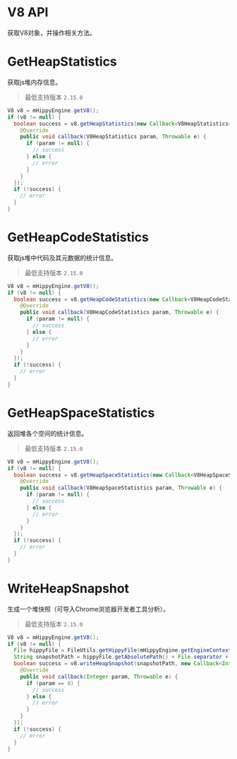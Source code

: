 # V8 API

获取V8对象，并操作相关方法。

# GetHeapStatistics

获取js堆内存信息。
> 最低支持版本 `2.15.0`

``` java
V8 v8 = mHippyEngine.getV8();
if (v8 != null) {
  boolean success = v8.getHeapStatistics(new Callback<V8HeapStatistics>() {
    @Override
    public void callback(V8HeapStatistics param, Throwable e) {
      if (param != null) {
        // success
      } else {
        // error
      }
    }
  });
  if (!success) {
    // error
  }
}
```

# GetHeapCodeStatistics

获取js堆中代码及其元数据的统计信息。
> 最低支持版本 `2.15.0`

``` java
V8 v8 = mHippyEngine.getV8();
if (v8 != null) {
  boolean success = v8.getHeapCodeStatistics(new Callback<V8HeapCodeStatistics>() {
    @Override
    public void callback(V8HeapCodeStatistics param, Throwable e) {
      if (param != null) {
        // success
      } else {
        // error
      }
    }
  });
  if (!success) {
    // error
  }
}
```

# GetHeapSpaceStatistics

返回堆各个空间的统计信息。
> 最低支持版本 `2.15.0`

``` java
V8 v8 = mHippyEngine.getV8();
if (v8 != null) {
  boolean success = v8.getHeapSpaceStatistics(new Callback<V8HeapSpaceStatistics>() {
    @Override
    public void callback(V8HeapSpaceStatistics param, Throwable e) {
      if (param != null) {
        // success
      } else {
        // error
      }
    }
  });
  if (!success) {
    // error
  }
}
```

# WriteHeapSnapshot

生成一个堆快照（可导入Chrome浏览器开发者工具分析）。
> 最低支持版本 `2.15.0`

``` java
V8 v8 = mHippyEngine.getV8();
if (v8 != null) {
  File hippyFile = FileUtils.getHippyFile(mHippyEngine.getEngineContext().getGlobalConfigs().getContext());
  String snapshotPath = hippyFile.getAbsolutePath() + File.separator + "snapshot" + File.separator + "1.heapsnapshot";
  boolean success = v8.writeHeapSnapshot(snapshotPath, new Callback<Integer>() {
    @Override
    public void callback(Integer param, Throwable e) {
      if (param == 0) {
        // success
      } else {
        // error
      }
    }
  });
  if (!success) {
    // error
  }
}
```
